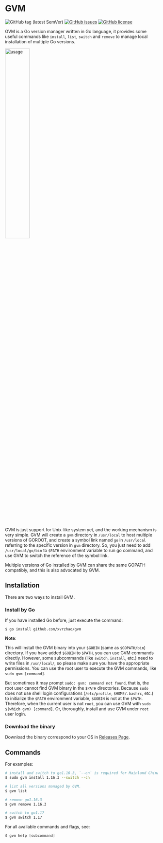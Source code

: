 # GVM
![GitHub tag (latest SemVer)](https://img.shields.io/github/v/tag/xvrzhao/gvm?label=version)
[![GitHub issues](https://img.shields.io/github/issues/xvrzhao/gvm)](https://github.com/xvrzhao/gvm/issues)
[![GitHub license](https://img.shields.io/github/license/xvrzhao/gvm)](https://github.com/xvrzhao/gvm/blob/master/LICENSE)

GVM is a Go version manager written in Go language, it provides some useful commands like `install`, `list`, `switch` and `remove` to manage local installation of multiple Go versions.

<img src="usage.gif" alt="usage" width="40%" height="40%" />

GVM is just support for Unix-like system yet, and the working mechanism is very simple. 
GVM will create a `gvm` directory in `/usr/local` to host multiple versions of GOROOT, 
and create a symbol link named `go` in `/usr/local` referring to the specific version in `gvm` directory. 
So, you just need to add `/usr/local/go/bin` to `$PATH` environment variable to run go command, 
and use GVM to switch the reference of the symbol link.

Multiple versions of Go installed by GVM can share the same GOPATH compatibly, and this is also advocated by GVM.

## Installation

There are two ways to install GVM.

### Install by Go

If you have installed Go before, just execute the command:

```
$ go install github.com/xvrzhao/gvm
```

**Note**: 

This will install the GVM binary into your `$GOBIN` (same as `$GOPATH/bin`) directory. If you have added `$GOBIN` to `$PATH`, you can use GVM commands directly. However, some subcommands (like `switch`, `install`, etc.) need to write files in `/usr/local/`, so please make sure you have the appropriate permissions. You can use the root user to execute the GVM commands, like `sudo gvm [command]`.

But sometimes it may prompt `sudo: gvm: command not found`, that is, the root user cannot find GVM binary in the `$PATH` directories. Because `sudo` does not use shell login configurations (`/etc/profile`, `$HOME/.bashrc`, etc.) to initialize the `$PATH` environment variable, `$GOBIN` is not at the `$PATH`. Therefore, when the current user is not `root`, you can use GVM with `sudo $(which gvm) [command]`. Or, thoroughly, install and use GVM under `root` user login.

### Download the binary

Download the binary correspond to your OS in [Releases Page](https://github.com/xvrzhao/gvm/releases).

## Commands

For examples:

```bash
# install and switch to go1.16.3, `--cn` is required for Mainland China.
$ sudo gvm install 1.16.3 --switch --cn 

# list all versions managed by GVM.
$ gvm list

# remove go1.16.3
$ gvm remove 1.16.3

# switch to go1.17
$ gvm switch 1.17
```

For all available commands and flags, see:

```
$ gvm help [subcommand]
```
